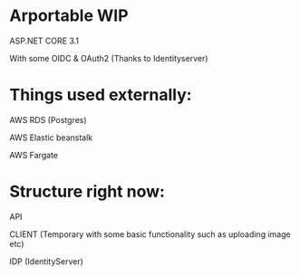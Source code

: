 # Arportable WIP

ASP.NET CORE 3.1 

With some OIDC & OAuth2 (Thanks to Identityserver) 

# Things used externally:

AWS RDS (Postgres)

AWS Elastic beanstalk

AWS Fargate


# Structure right now:

API

CLIENT (Temporary with some basic functionality such as uploading image etc)

IDP (IdentityServer)
